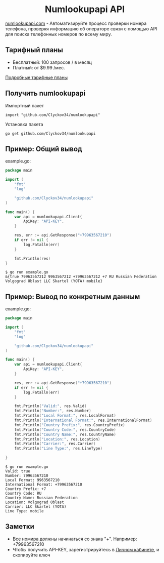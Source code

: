 <div>
    <center>
        <h1>Numlookupapi API</h1>
    </center>
    <p><a href="https://app.numlookupapi.com/" target="_blank">numlookupapi.com</a> - Автоматизируйте процесс проверки номера телефона, проверяя информацию об операторе связи с помощью API для поиска телефонных номеров по всему миру.</p>
<div>
<div>
    <h2>Тарифный планы</h2>
    <ul>
        <li>Бесплатный: 100 запросов / в месяц</li>
        <li>Платный: от $9.99 /мес.</li>
    </ul>
    <p><a href="https://numlookupapi.com/pricing/">Подробные тарифные планы</a></p>
</div>
<div>
    <h2>Получить numlookupapi</h2>
    <p>Импортный пакет</p> 

```
import "github.com/Clyckov34/numlookupapi"
```

<p>Установка пакета</p>

```
go get github.com/Clyckov34/numlookupapi
```
</div>
<div>
    <h2>Пример: Общий вывод</h2>
	<p>example.go:</p>

```go
package main

import (
	"fmt"
	"log"

	"github.com/Clyckov34/numlookupapi"
)

func main() {
	var api = numlookupapi.Client{
		ApiKey: "API-KEY",
	}

	res, err := api.GetResponse("+79963567210")
	if err != nil {
		log.Fatalln(err)
	}

	fmt.Println(res)
}	

```

```
$ go run example.go
&{true 79963567212 9963567212 +79963567212 +7 RU Russian Federation Volgograd Oblast LLC Skartel (YOTA) mobile}
```

</div>
<div>
    <h2>Пример: Вывод по конкретным данным</h2>
    <p>example.go:</p>

```go
package main

import (
	"fmt"
	"log"

	"github.com/Clyckov34/numlookupapi"
)

func main() {
	var api = numlookupapi.Client{
		ApiKey: "API-KEY",
	}

	res, err := api.GetResponse("+79963567210")
	if err != nil {
		log.Fatalln(err)
	}

	fmt.Println("Valid:", res.Valid)
	fmt.Println("Number:", res.Number)
	fmt.Println("Local Format:", res.LocalFormat)
	fmt.Println("International Format:", res.InternationalFormat)
	fmt.Println("Country Prefix:", res.CountryPrefix)
	fmt.Println("Country Code:", res.CountryCode)
	fmt.Println("Country Name:", res.CountryName)
	fmt.Println("Location:", res.Location)
	fmt.Println("Carrier:", res.Carrier)
	fmt.Println("Line Type:", res.LineType)

}


```

```
$ go run example.go
Valid: true
Number: 79963567210
Local Format: 9963567210
International Format: +79963567210
Country Prefix: +7
Country Code: RU
Country Name: Russian Federation
Location: Volgograd Oblast
Carrier: LLC Skartel (YOTA)
Line Type: mobile
```

</div>
<div>
	<h2>Заметки</h2>
	<ul>
		<li>Все номира должны начинаться со знака "+". Например: +79963567210</li>
		<li>Чтобы получить API-KEY, зарегистрируйтесь в <a href="https://app.numlookupapi.com/dashboard">Личном кабинете</a>, и скопируйте ключ</li>
	</ul>
</div>